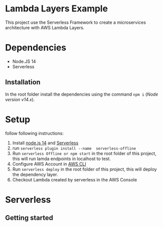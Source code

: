 # Lambda Layers Example

This project use the Serverless Framework to create a microservices architecture with AWS Lambda Layers.

# Dependencies

- Node.JS 14
- Serverless

## Installation

In the root folder install the dependencies using the command `npm i` (_Node version v14.x_).
# Setup

follow following instructions:

1. Install [node.js 14](https://nodejs.org/en/) and [Serverless](https://www.npmjs.com/package/serverless)
2. run `serverless plugin install --name  serverless-offline`
3. Run `serverless Offline or npm start` in the root folder of this project, this will run lamda endpoints in localhost to test. 
4. Configure AWS Account in [AWS CLI](https://aws.amazon.com/de/cli/)
5. Run `serverless deploy` in the root folder of this project, this will deploy the dependency layer. 
4. Checkout Lambda created by serverless in the AWS Console


# Serverless

## Getting started


